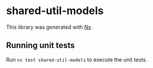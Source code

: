 # shared-util-models

This library was generated with [Nx](https://nx.dev).

## Running unit tests

Run `nx test shared-util-models` to execute the unit tests.
